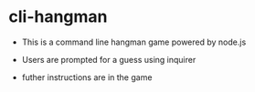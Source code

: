 # cli-hangman

* This is a command line hangman game powered by node.js

* Users are prompted for a guess using inquirer

* futher instructions are in the game
